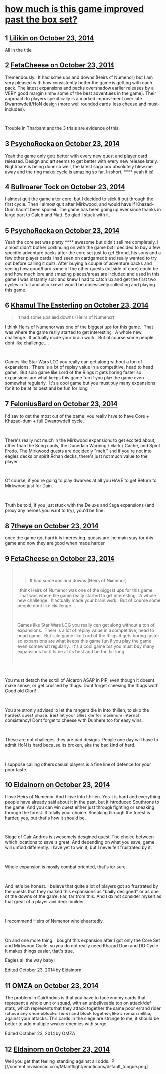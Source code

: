 # [how much is this game improved past the box set?](https://community.fantasyflightgames.com/topic/125515-how-much-is-this-game-improved-past-the-box-set/)

## 1 [Lilikin on October 23, 2014](https://community.fantasyflightgames.com/topic/125515-how-much-is-this-game-improved-past-the-box-set/?do=findComment&comment=1308566)

All in the title

## 2 [FetaCheese on October 23, 2014](https://community.fantasyflightgames.com/topic/125515-how-much-is-this-game-improved-past-the-box-set/?do=findComment&comment=1308590)

Tremendously.  It had some ups and downs (Heirs of Numenor) but I am very pleased with how consistently better the game is getting with each pack. The latest expansions and packs overshadow earlier releases by a VERY good margin (imho some of the best adventures in the game). Their approach to players specifically is a marked improvement over late Dwarrowdelf/HoN design (more well rounded cards, less cheese and must-includes).

 

Trouble in Tharbant and the 3 trials are evidence of this.

## 3 [PsychoRocka on October 23, 2014](https://community.fantasyflightgames.com/topic/125515-how-much-is-this-game-improved-past-the-box-set/?do=findComment&comment=1308599)

Yeah the game only gets better with every new quest and player card released. Design and art seems to get better with every new release lately. Nightmare is being done so well, the latest saga box absolutely blew me away and the ring maker cycle is amazing so far. In short, **** yeah it is!

## 4 [Bullroarer Took on October 23, 2014](https://community.fantasyflightgames.com/topic/125515-how-much-is-this-game-improved-past-the-box-set/?do=findComment&comment=1308658)

I almost quit the game after core, but I decided to stick it out through the first cycle. Then I almost quit after Mirkwood, and would have if Khazad-Dum hadn't been spoiled. The game has been going up ever since thanks in large part to Caleb and Matt. So glad I stuck with it.

## 5 [PsychoRocka on October 23, 2014](https://community.fantasyflightgames.com/topic/125515-how-much-is-this-game-improved-past-the-box-set/?do=findComment&comment=1308669)

Yeah the core set was pretty **** awesome but didn't sell me completely. I almost didn't bother continuing on with the game but I decided to buy a few specific adventure packs after the core set just to get Elrond, his sons and a few other player cards I had seen on cardgamedb and really wanted to try out before calling it quits.
After buying a couple of adventure packs and seeing how good/hard some of the other quests (outside of core) could be and how much lore and amazing places/areas are included and used in this game I was instantly sold and knew I had to catch up and get the first two cycles in full and also knew I would be obsessively collecting and playing this game.

## 6 [Khamul The Easterling on October 23, 2014](https://community.fantasyflightgames.com/topic/125515-how-much-is-this-game-improved-past-the-box-set/?do=findComment&comment=1308701)

> It had some ups and downs (Heirs of Numenor)

I think Heirs of Numenor was one of the biggest ups for this game.  That was where the game really started to get interesting.  A whole new challenge.  It actually made your brain work.  But of course some people dont like challenge....

 

Games like Star Wars LCG you really can get along without a ton of expansions.  There is a lot of replay value in a competitive, head to head game.  But solo game like Lord of the RIngs it gets boring faster so expansions are what keeps this game fun if you play the game even somewhat regularly.  It's a cool game but you must buy many expansions for it to be at its best and be fun for long 

## 7 [FeloniusBard on October 23, 2014](https://community.fantasyflightgames.com/topic/125515-how-much-is-this-game-improved-past-the-box-set/?do=findComment&comment=1308718)

I'd say to get the most out of the game, you really have to have Core + Khazad-dum + full Dwarrowdelf cycle.

 

There's really not much in the Mirkwood expansions to get excited about, other than the Song cards, the Dunedain Warning / Mark / Cache, and Spirit Frodo. The Mirkwood quests are decidedly "meh," and if you're not into eagles decks or spirit Rohan decks, there's just not much value to the player. 

 

Of course, if you're going to play dwarves at all you HAVE to get Return to Mirkwood just for Dain. 

 

Truth be told, if you just stuck with the Deluxe and Saga expansions (and proxy any heroes you want to try), you'd be fine.

## 8 [7theye on October 23, 2014](https://community.fantasyflightgames.com/topic/125515-how-much-is-this-game-improved-past-the-box-set/?do=findComment&comment=1308739)

once the game got hard it is interesting. quests are the main stay for this game and now they are good when made harder

## 9 [FetaCheese on October 23, 2014](https://community.fantasyflightgames.com/topic/125515-how-much-is-this-game-improved-past-the-box-set/?do=findComment&comment=1309242)

>  
> 
> > It had some ups and downs (Heirs of Numenor)
> 
> I think Heirs of Numenor was one of the biggest ups for this game.  That was where the game really started to get interesting.  A whole new challenge.  It actually made your brain work.  But of course some people dont like challenge....
> 
>  
> 
> Games like Star Wars LCG you really can get along without a ton of expansions.  There is a lot of replay value in a competitive, head to head game.  But solo game like Lord of the RIngs it gets boring faster so expansions are what keeps this game fun if you play the game even somewhat regularly.  It's a cool game but you must buy many expansions for it to be at its best and be fun for long 
> 
>  

 

You must detach the scroll of Alcaron ASAP in PiP, even though it doesnt make sense, or get crushed by thugs. Dont forget cheesing the thugs wuth Good old Glori!

 

You are stronly advised to let the rangers die in Into Ithilien, to skip the hardest quest phase. Best let your allies die for manimum internal consistency! Dont forget to cheese with Dunhere too for easy wins.

 

These are not challeges, they are bad designs. People one day will have to admit HoN is hard because its broken, aka the bad kind of hard. 

 

I suppose calling others casual players is a fine line of defence for your poor taste.

## 10 [Eldainorn on October 23, 2014](https://community.fantasyflightgames.com/topic/125515-how-much-is-this-game-improved-past-the-box-set/?do=findComment&comment=1309349)

I love Heirs of Numenor. And I love Into Ithilien. Yes it is hard and everything people have already said about it in the past, but it introduced Southrons to the game. And you can win quest either just through fighting or sneaking through the forest. It totally your choice. Sneaking through the forest is harder, yes, but that's how it should be.

 

Siege of Cair Andros is awesomely desgined quest. The choice between which locations to save is great. And depending on what you save, game will unfold differently. I have yet to win it, but I never felt frustrated by it. 

 

Whole expansion is mostly combat oriented, that's for sure.

 

And let's be honest. I believe that quite a lot of players got so frustrated by the quests that they marked this expansions as "badly designed" or as one of the downs of the game. Far, far from this. And I do not consider myself as that great of a player and deck-builder.

 

I recommend Heirs of Numenor wholeheartedly.

 

Oh and one more thing. I bought this expansion after I got only the Core Set and Mirkwood Cycle, so you do not really need Khazad Dum and DD Cycle. It makes things easier, that's true.

Eagles all the way baby! 

Edited October 23, 2014 by Eldainorn

## 11 [OMZA on October 23, 2014](https://community.fantasyflightgames.com/topic/125515-how-much-is-this-game-improved-past-the-box-set/?do=findComment&comment=1309358)

The problem in CairAndros is that you have to face enemy cards that represent a whole unit or squad, with an unbeliveable ton on attack/def stats, which represents that they attack together the same poor errand rider (chose any chumpblocker here) and block together, like a roman militia, against your attacks. This cards in the siege are strange to me, it should be better to add multiple weaker enemies with surge.

Edited October 23, 2014 by OMZA

## 12 [Eldainorn on October 23, 2014](https://community.fantasyflightgames.com/topic/125515-how-much-is-this-game-improved-past-the-box-set/?do=findComment&comment=1309400)

Well you get that feeling: standing against all odds. :P [//content.invisioncic.com/Mfantflight/emoticons/default_tongue.png] 

